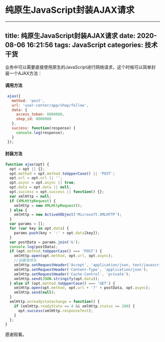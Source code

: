 # 纯原生JavaScript封装AJAX请求

***

title: 纯原生JavaScript封装AJAX请求
date: 2020-08-06 16:21:56
tags: JavaScript
categories: 技术干货
----------------

业务中可以需要直接使用原生的JavaScript进行网络请求，这个时候可以简单封装一个AJAX方法：

#### 调用方法

```javascript
 ajax({
   method: 'post',
   url: 'user-center/app/shop/follow',
   data: {
     access_token: 0000000,
     shop_id: 0000000
   },
   success: function(response) {
     console.log(response);
   }
 });
```

#### 封装方法

```javascript
function ajax(opt) {
  opt = opt || {};
  opt.method = opt.method.toUpperCase() || 'POST';
  opt.url = opt.url || '';
  opt.async = opt.async || true;
  opt.data = opt.data || null;
  opt.success = opt.success || function() {};
  var xmlHttp = null;
  if (XMLHttpRequest) {
    xmlHttp = new XMLHttpRequest();
  } else {
    xmlHttp = new ActiveXObject('Microsoft.XMLHTTP');
  }
  var params = [];
  for (var key in opt.data) {
    params.push(key + ':' + opt.data[key]);
  }
  var postData = params.join('&');
  console.log(postData);
  if (opt.method.toUpperCase() === 'POST') {
    xmlHttp.open(opt.method, opt.url, opt.async);
    //设置请求头
    xmlHttp.setRequestHeader('Accept', 'application/json, text/javascript, */*; q=0.01');
    xmlHttp.setRequestHeader('Content-Type', 'application/json');
    xmlHttp.setRequestHeader('Cache-Control', 'private');
    xmlHttp.send(JSON.stringify(opt.data));
  } else if (opt.method.toUpperCase() === 'GET') {
    xmlHttp.open(opt.method, opt.url + '?' + postData, opt.async);
    xmlHttp.send(null);
  }
  xmlHttp.onreadystatechange = function() {
    if (xmlHttp.readyState == 4 && xmlHttp.status == 200) {
      opt.success(xmlHttp.responseText);
    }
  };
}
```

感谢观看。
